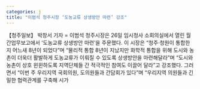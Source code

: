 ```yaml
---
categories: j
title: "이범석 청주시장 ‘도농교류 상생방안 마련’ 강조"
---
```

【청주일보】 박창서 기자 = 이범석 청주시장은 26일 임시청사 소회의실에서 열린 월간업무보고에서 ‘도농교류 상생방안 마련’을 주문했다. 이 시장은 “청주·청원이 통합한 지 어느새 8년이 되었다”며 “물리적 통합 8년이 지났지만 화학적 통합을 위해 도시와 농촌이 더욱더 활발하게 도농교류가 이뤄질 수 있도록 상생방안을 마련해달라”며 “도시와 농촌이 상호 윈윈하도록 지역단체들 간 적극적인 참여도 이끌어 달라”고 강조했다. 그러면서 “이번 주 우리지역 국회의원, 도의원들과 간담회가 있다”며 “우리지역 의원들과 긴밀한 협력관계를 구축해 시가